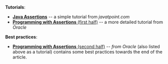 <panel header="{{ icon_resource }} Resources" expanded> 

**Tutorials**:

* [**Java Assertions**](https://www.javatpoint.com/assertion-in-java) -- a simple tutorial from _javatpoint.com_
* [**Programming with Assertions** (first half)](http://docs.oracle.com/javase/8/docs/technotes/guides/language/assert.html) -- a more detailed tutorial from _Oracle_

**Best practices**:

* [**Programming with Assertions** (second half)](http://docs.oracle.com/javase/8/docs/technotes/guides/language/assert.html#usage) -- _from Oracle_ (also listed above as a tutorial) contains some best practices towards the end of the article.

</panel>